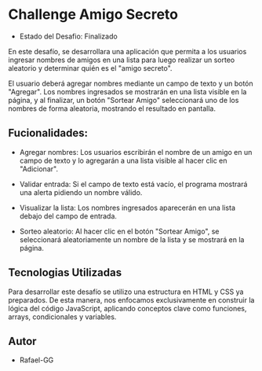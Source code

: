 <h1> Challenge Amigo Secreto</h1>

- Estado del Desafio: Finalizado

En este desafío, se desarrollara una aplicación que permita a los usuarios ingresar nombres de amigos en una lista para luego realizar un sorteo aleatorio y determinar quién es el "amigo secreto".

El usuario deberá agregar nombres mediante un campo de texto y un botón "Agregar". Los nombres ingresados se mostrarán en una lista visible en la página, y al finalizar, 
un botón "Sortear Amigo" seleccionará uno de los nombres de forma aleatoria, mostrando el resultado en pantalla.

<h2>Fucionalidades:</h2>

- Agregar nombres: Los usuarios escribirán el nombre de un amigo en un campo de texto y lo agregarán a una lista visible al hacer clic en "Adicionar".

- Validar entrada: Si el campo de texto está vacío, el programa mostrará una alerta pidiendo un nombre válido.

- Visualizar la lista: Los nombres ingresados aparecerán en una lista debajo del campo de entrada.

- Sorteo aleatorio: Al hacer clic en el botón "Sortear Amigo", se seleccionará aleatoriamente un nombre de la lista y se mostrará en la página.

<h2>Tecnologias Utilizadas</h2>

Para desarrollar este desafío se utilizo una estructura en HTML y CSS ya preparados. De esta manera, nos enfocamos exclusivamente en construir la lógica del código JavaScript, aplicando conceptos clave como funciones, arrays, condicionales y variables.

<h2>Autor</h2>

- Rafael-GG
